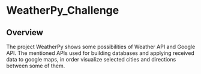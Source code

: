 # WeatherPy_Challenge

## Overview
The project WeatherPy shows some possibilities of Weather API and Google API. The mentioned APIs used for building databases and applying received data to google maps, in order visualize selected cities and directions between some of them. 
